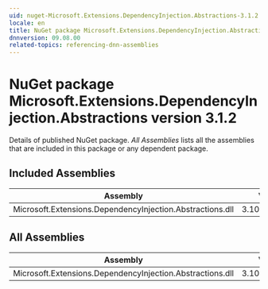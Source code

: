```yaml
---
uid: nuget-Microsoft.Extensions.DependencyInjection.Abstractions-3.1.2
locale: en
title: NuGet package Microsoft.Extensions.DependencyInjection.Abstractions version 3.1.2
dnnversion: 09.08.00
related-topics: referencing-dnn-assemblies
---
```


# NuGet package Microsoft.Extensions.DependencyInjection.Abstractions version 3.1.2
Details of published NuGet package.
*All Assemblies* lists all the assemblies that are included in this package or any dependent package.

## Included Assemblies

|Assembly|Version|
|---|---|
|Microsoft.Extensions.DependencyInjection.Abstractions.dll|3.100.220.6706|

## All Assemblies

|Assembly|Version|
|---|---|
|Microsoft.Extensions.DependencyInjection.Abstractions.dll|3.100.220.6706|

